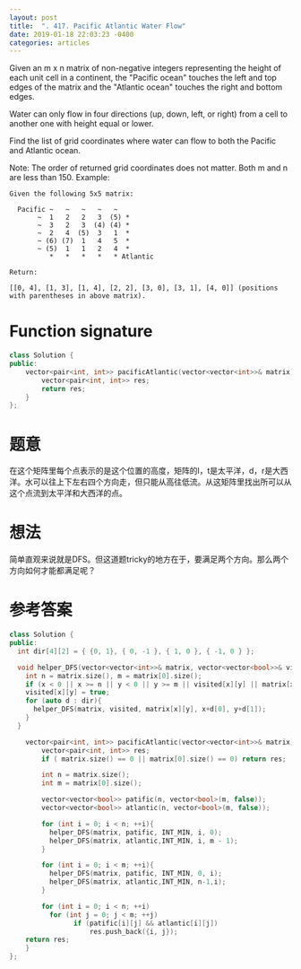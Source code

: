 ```yaml
---
layout: post
title:  ". 417. Pacific Atlantic Water Flow"
date: 2019-01-18 22:03:23 -0400
categories: articles
---
```

Given an m x n matrix of non-negative integers representing the height of each unit cell in a continent, the "Pacific ocean" touches the left and top edges of the matrix and the "Atlantic ocean" touches the right and bottom edges.

Water can only flow in four directions (up, down, left, or right) from a cell to another one with height equal or lower.

Find the list of grid coordinates where water can flow to both the Pacific and Atlantic ocean.

Note:
The order of returned grid coordinates does not matter.
Both m and n are less than 150.
Example:
```
Given the following 5x5 matrix:

  Pacific ~   ~   ~   ~   ~ 
       ~  1   2   2   3  (5) *
       ~  3   2   3  (4) (4) *
       ~  2   4  (5)  3   1  *
       ~ (6) (7)  1   4   5  *
       ~ (5)  1   1   2   4  *
          *   *   *   *   * Atlantic

Return:

[[0, 4], [1, 3], [1, 4], [2, 2], [3, 0], [3, 1], [4, 0]] (positions with parentheses in above matrix).
```
# Function signature
```c++
class Solution {
public:
    vector<pair<int, int>> pacificAtlantic(vector<vector<int>>& matrix) {
    	vector<pair<int, int>> res;
    	return res;
    }
};
```
# 题意
在这个矩阵里每个点表示的是这个位置的高度，矩阵的l，t是太平洋，d，r是大西洋。水可以往上下左右四个方向走，但只能从高往低流。从这矩阵里找出所可以从这个点流到太平洋和大西洋的点。
# 想法
简单直观来说就是DFS。但这道题tricky的地方在于，要满足两个方向。那么两个方向如何才能都满足呢？
# 参考答案
```c++
class Solution {
public:
  int dir[4][2] = { {0, 1}, { 0, -1 }, { 1, 0 }, { -1, 0 } };

  void helper_DFS(vector<vector<int>>& matrix, vector<vector<bool>>& visited, int height, int x, int y){
    int n = matrix.size(), m = matrix[0].size();
    if (x < 0 || x >= n || y < 0 || y >= m || visited[x][y] || matrix[x][y] < height) return;
    visited[x][y] = true;
    for (auto d : dir){
      helper_DFS(matrix, visited, matrix[x][y], x+d[0], y+d[1]);
    }
  }

    vector<pair<int, int>> pacificAtlantic(vector<vector<int>>& matrix) {
        vector<pair<int, int>> res;
        if ( matrix.size() == 0 || matrix[0].size() == 0) return res;

        int n = matrix.size();
        int m = matrix[0].size();

        vector<vector<bool>> patific(n, vector<bool>(m, false));
        vector<vector<bool>> atlantic(n, vector<bool>(m, false));

        for (int i = 0; i < n; ++i){
          helper_DFS(matrix, patific, INT_MIN, i, 0);
          helper_DFS(matrix, atlantic,INT_MIN, i, m - 1);
        }

        for (int i = 0; i < m; ++i){
          helper_DFS(matrix, patific, INT_MIN, 0, i);
          helper_DFS(matrix, atlantic,INT_MIN, n-1,i);
        }

        for (int i = 0; i < n; ++i)
          for (int j = 0; j < m; ++j)
                if (patific[i][j] && atlantic[i][j]) 
                    res.push_back({i, j});
    return res;
    }
};  
```